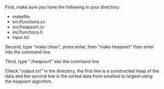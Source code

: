 First, make sure you have the following in your directory:

- makefile
- src/functions.cc
- src/heapsort.cc
- inc/functions.h
- input.txt

Second, type "make clean", press enter,  then "make heapsort" then enter into the command line.

Third, type "./heapsort" into the command line 

Check "output.txt" in the directory, the first line is a constructed heap of the data and the second line is the sorted data from smallest to largest using the heapsort algorithm.

